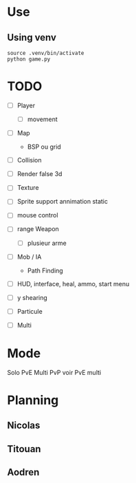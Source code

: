 # Use
## Using venv    
    source .venv/bin/activate
    python game.py


# TODO
- [ ] Player
    - [ ] movement
- [ ] Map 
    - BSP ou grid
- [ ] Collision
- [ ] Render false 3d 
- [ ] Texture
- [ ] Sprite support annimation static 
- [ ] mouse control
- [ ] range Weapon
    - [ ] plusieur arme
- [ ] Mob / IA
    - Path Finding
- [ ] HUD, interface, heal, ammo, start menu
- [ ] y shearing
- [ ] Particule
- [ ] Multi


# Mode
Solo PvE
Multi PvP voir PvE multi

# Planning
## Nicolas
## Titouan
## Aodren


